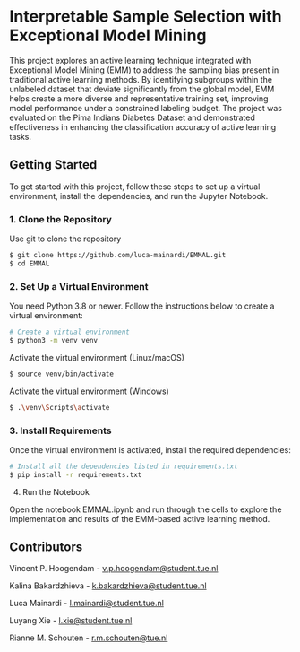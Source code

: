 # Interpretable Sample Selection with Exceptional Model Mining

This project explores an active learning technique integrated with Exceptional Model Mining (EMM) to address the sampling bias present in traditional active learning methods. By identifying subgroups within the unlabeled dataset that deviate significantly from the global model, EMM helps create a more diverse and representative training set, improving model performance under a constrained labeling budget. The project was evaluated on the Pima Indians Diabetes Dataset and demonstrated effectiveness in enhancing the classification accuracy of active learning tasks.

## Getting Started

To get started with this project, follow these steps to set up a virtual environment, install the dependencies, and run the Jupyter Notebook.

### 1. Clone the Repository

Use git to clone the repository
```bash
$ git clone https://github.com/luca-mainardi/EMMAL.git
$ cd EMMAL
```

### 2. Set Up a Virtual Environment

You need Python 3.8 or newer. Follow the instructions below to create a virtual environment:

```bash
# Create a virtual environment
$ python3 -m venv venv
```

Activate the virtual environment (Linux/macOS)
```bash
$ source venv/bin/activate
```

Activate the virtual environment (Windows)
```bash
$ .\venv\Scripts\activate
```

### 3. Install Requirements

Once the virtual environment is activated, install the required dependencies:

```bash
# Install all the dependencies listed in requirements.txt
$ pip install -r requirements.txt
```

4. Run the Notebook

Open the notebook EMMAL.ipynb and run through the cells to explore the implementation and results of the EMM-based active learning method.

## Contributors

Vincent P. Hoogendam - v.p.hoogendam@student.tue.nl

Kalina Bakardzhieva - k.bakardzhieva@student.tue.nl

Luca Mainardi - l.mainardi@student.tue.nl

Luyang Xie - l.xie@student.tue.nl

Rianne M. Schouten - r.m.schouten@tue.nl

